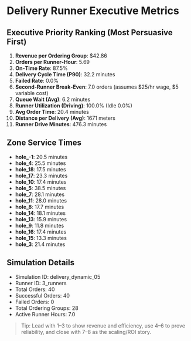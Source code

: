 # Delivery Runner Executive Metrics

## Executive Priority Ranking (Most Persuasive First)
1. **Revenue per Ordering Group**: $42.86
2. **Orders per Runner‑Hour**: 5.69
3. **On‑Time Rate**: 87.5%
4. **Delivery Cycle Time (P90)**: 32.2 minutes
5. **Failed Rate**: 0.0%
6. **Second‑Runner Break‑Even**: 7.0 orders (assumes $25/hr wage, $5 variable cost)
7. **Queue Wait (Avg)**: 6.2 minutes
8. **Runner Utilization (Driving)**: 100.0% (Idle 0.0%)
9. **Avg Order Time**: 20.4 minutes
10. **Distance per Delivery (Avg)**: 1671 meters
11. **Runner Drive Minutes**: 476.3 minutes

## Zone Service Times
- **hole_-1**: 20.5 minutes
- **hole_4**: 25.5 minutes
- **hole_18**: 17.5 minutes
- **hole_17**: 23.3 minutes
- **hole_10**: 17.4 minutes
- **hole_5**: 38.5 minutes
- **hole_7**: 28.1 minutes
- **hole_11**: 28.0 minutes
- **hole_8**: 17.7 minutes
- **hole_14**: 18.1 minutes
- **hole_13**: 15.9 minutes
- **hole_9**: 11.8 minutes
- **hole_16**: 17.4 minutes
- **hole_15**: 13.3 minutes
- **hole_3**: 21.4 minutes


## Simulation Details
- Simulation ID: delivery_dynamic_05
- Runner ID: 3_runners
- Total Orders: 40
- Successful Orders: 40
- Failed Orders: 0
- Total Ordering Groups: 28
- Active Runner Hours: 7.0

> Tip: Lead with 1–3 to show revenue and efficiency, use 4–6 to prove reliability, and close with 7–8 as the scaling/ROI story.
